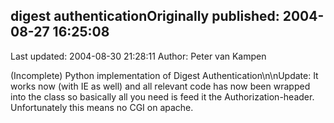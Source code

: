 ## digest authenticationOriginally published: 2004-08-27 16:25:08 
Last updated: 2004-08-30 21:28:11 
Author: Peter van Kampen 
 
(Incomplete) Python implementation of Digest Authentication\n\nUpdate: It works now (with IE as well) and all relevant code has now been wrapped into the class so basically all you need is feed it the Authorization-header. Unfortunately this means no CGI on apache.